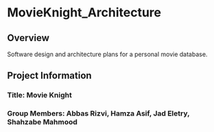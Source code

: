 # MovieKnight_Architecture
## Overview 
Software design and architecture plans for a personal movie database.


## Project Information

### Title: Movie Knight
### Group Members: Abbas Rizvi, Hamza Asif, Jad Eletry, Shahzabe Mahmood

